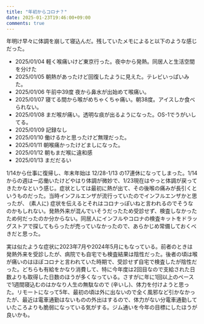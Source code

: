 ```yaml
---
title: "年初からコロナ？"
date: 2025-01-23T19:46:00+09:00
comments: true
---
```


年明け早々に体調を崩して寝込んだ。残していたメモによると以下のような感じだった。

- 2025/01/04 軽く喉痛いけど東京行った。夜中から発熱。同居人と生活空間を分けた
- 2025/01/05 朝熱があったけど回復したように見えた。テレビいっぱいみた。
- 2025/01/06 午前中39度 夜から鼻水が出始めて喉痛い。
- 2025/01/07 寝てる間から喉がめちゃくちゃ痛い。朝38度。アイスしか食べられない。
- 2025/01/08 まだ喉が痛い。透明な痰が出るようになった。OS-1でうがいしてる。
- 2025/01/09 記録なし
- 2025/01/10 働けるかと思ったけど無理だった。
- 2025/01/11 朝喉痛かったけどましになった。
- 2025/01/12 朝もまだ喉に違和感
- 2025/01/13 まだだるい

1/14から仕事に復帰し、年末年始は 12/28-1/13 の17連休になってしまった。1/14からの週は一応働いたけどやはり体調が微妙で、1/23現在はやっと体調が戻ってきたかなという感じ。症状としては最初に熱が出て、その後喉の痛みが長引くというものだった。当時インフルエンザが流行っていたのでインフルエンザかと思ったが、 (素人に) 症状を伝えるとそれはコロナっぽいねと言われるのでそうなのかもしれない。発熱外来が混んでいそうだったため受診せず、検査しなかったため何だったのか分からない。同居人にインフルやコロナの検査キットをドラッグストアで探してもらったが売っていなかったので、あらかじめ常備しておくべきだと思った。

実は似たような症状に2023年7月や2024年5月にもなっている。前者のときは発熱外来を受診したが、病院でも自宅でも検査結果は陰性だった。後者の頃は喉が痛いのはほぼコロナと言われていた時期で、受診せず自宅で検査したが陰性だった。どちらも有給をかなり消費して、特に今年度は2回目なので支給された日数よりも取得した日数のほうが多くなっている。さすがに年に1回以上のペースで1週間寝込むのはかなり人生の無駄なので (辛いし)、体力を付けようと思った。リモートになって5年、最初の頃は外に出ないので全く風邪など引かなかったが、最近は電車通勤はないものの外出はするので、体力がない分電車通勤していたころよりも脆弱になっている気がする。ジム通いを今年の目標にしたほうが良いかも。
